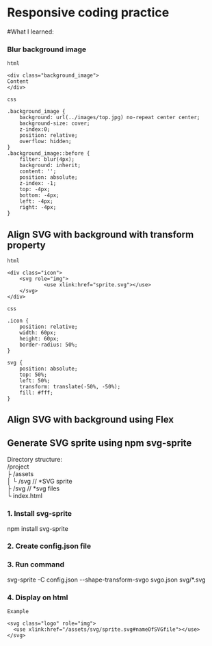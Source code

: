 # Responsive coding practice

#What I learned:

### Blur background image

`html`
```
<div class="background_image">
Content
</div>
```

`css`
```
.background_image {
    background: url(../images/top.jpg) no-repeat center center;
    background-size: cover;
    z-index:0;
    position: relative;
    overflow: hidden; 
}
.background_image::before {
    filter: blur(4px);
    background: inherit;
    content: '';
    position: absolute;
    z-index: -1;
    top: -4px;
    bottom: -4px;
    left: -4px;
    right: -4px;
}
```

## Align SVG with background with transform property

`html`
```
<div class="icon">
    <svg role="img">
            <use xlink:href="sprite.svg"></use>
    </svg>                                
</div>
```

`css`
```
.icon {
    position: relative;
    width: 60px;
    height: 60px;
    border-radius: 50%;
}

svg {
    position: absolute;
    top: 50%;
    left: 50%;
    transform: translate(-50%, -50%);
    fill: #fff;
}
```

## Align SVG with background using Flex


## Generate SVG sprite using npm svg-sprite

Directory structure:  
/project  
├ /assets  
│ └ /svg // *SVG sprite  
├ /svg  // *svg files  
└ index.html  

### 1. Install svg-sprite  
npm install svg-sprite    

### 2. Create config.json file  


### 3. Run command  
svg-sprite -C config.json --shape-transform-svgo svgo.json svg/*.svg  

### 4. Display on html  
`Example`
```
<svg class="logo" role="img">
  <use xlink:href="/assets/svg/sprite.svg#nameOfSVGfile"></use>
</svg>
```